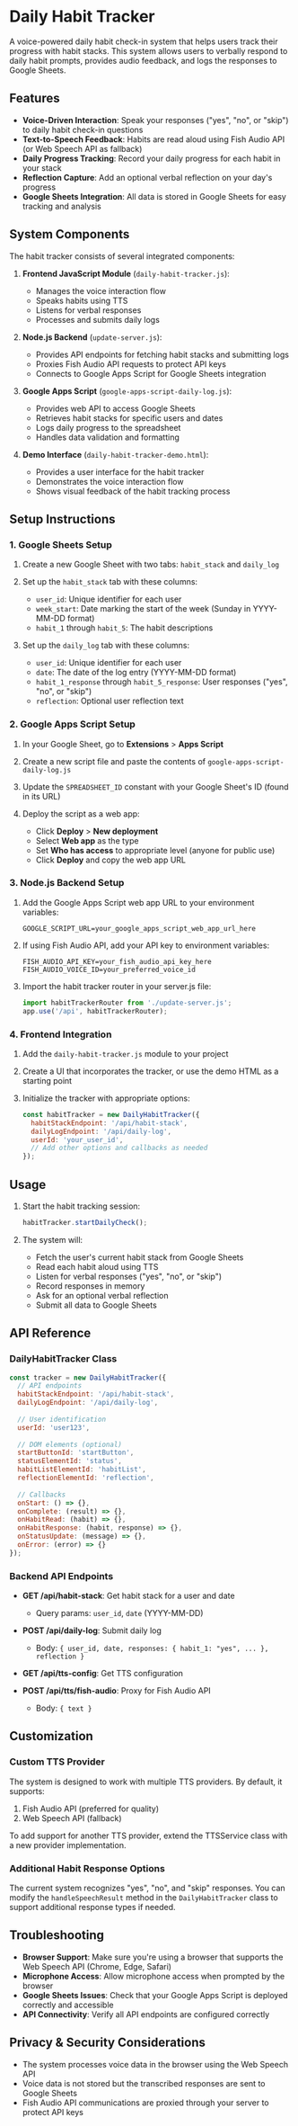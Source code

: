 # Daily Habit Tracker

A voice-powered daily habit check-in system that helps users track their progress with habit stacks. This system allows users to verbally respond to daily habit prompts, provides audio feedback, and logs the responses to Google Sheets.

## Features

- **Voice-Driven Interaction**: Speak your responses ("yes", "no", or "skip") to daily habit check-in questions
- **Text-to-Speech Feedback**: Habits are read aloud using Fish Audio API (or Web Speech API as fallback)
- **Daily Progress Tracking**: Record your daily progress for each habit in your stack
- **Reflection Capture**: Add an optional verbal reflection on your day's progress
- **Google Sheets Integration**: All data is stored in Google Sheets for easy tracking and analysis

## System Components

The habit tracker consists of several integrated components:

1. **Frontend JavaScript Module** (`daily-habit-tracker.js`):
   - Manages the voice interaction flow
   - Speaks habits using TTS
   - Listens for verbal responses
   - Processes and submits daily logs

2. **Node.js Backend** (`update-server.js`):
   - Provides API endpoints for fetching habit stacks and submitting logs
   - Proxies Fish Audio API requests to protect API keys
   - Connects to Google Apps Script for Google Sheets integration

3. **Google Apps Script** (`google-apps-script-daily-log.js`):
   - Provides web API to access Google Sheets
   - Retrieves habit stacks for specific users and dates
   - Logs daily progress to the spreadsheet
   - Handles data validation and formatting

4. **Demo Interface** (`daily-habit-tracker-demo.html`):
   - Provides a user interface for the habit tracker
   - Demonstrates the voice interaction flow
   - Shows visual feedback of the habit tracking process

## Setup Instructions

### 1. Google Sheets Setup

1. Create a new Google Sheet with two tabs: `habit_stack` and `daily_log`

2. Set up the `habit_stack` tab with these columns:
   - `user_id`: Unique identifier for each user
   - `week_start`: Date marking the start of the week (Sunday in YYYY-MM-DD format)
   - `habit_1` through `habit_5`: The habit descriptions

3. Set up the `daily_log` tab with these columns:
   - `user_id`: Unique identifier for each user
   - `date`: The date of the log entry (YYYY-MM-DD format)
   - `habit_1_response` through `habit_5_response`: User responses ("yes", "no", or "skip")
   - `reflection`: Optional user reflection text

### 2. Google Apps Script Setup

1. In your Google Sheet, go to **Extensions** > **Apps Script**

2. Create a new script file and paste the contents of `google-apps-script-daily-log.js`

3. Update the `SPREADSHEET_ID` constant with your Google Sheet's ID (found in its URL)

4. Deploy the script as a web app:
   - Click **Deploy** > **New deployment**
   - Select **Web app** as the type
   - Set **Who has access** to appropriate level (anyone for public use)
   - Click **Deploy** and copy the web app URL

### 3. Node.js Backend Setup

1. Add the Google Apps Script web app URL to your environment variables:
   ```
   GOOGLE_SCRIPT_URL=your_google_apps_script_web_app_url_here
   ```

2. If using Fish Audio API, add your API key to environment variables:
   ```
   FISH_AUDIO_API_KEY=your_fish_audio_api_key_here
   FISH_AUDIO_VOICE_ID=your_preferred_voice_id
   ```

3. Import the habit tracker router in your server.js file:
   ```javascript
   import habitTrackerRouter from './update-server.js';
   app.use('/api', habitTrackerRouter);
   ```

### 4. Frontend Integration

1. Add the `daily-habit-tracker.js` module to your project

2. Create a UI that incorporates the tracker, or use the demo HTML as a starting point

3. Initialize the tracker with appropriate options:
   ```javascript
   const habitTracker = new DailyHabitTracker({
     habitStackEndpoint: '/api/habit-stack',
     dailyLogEndpoint: '/api/daily-log',
     userId: 'your_user_id',
     // Add other options and callbacks as needed
   });
   ```

## Usage

1. Start the habit tracking session:
   ```javascript
   habitTracker.startDailyCheck();
   ```

2. The system will:
   - Fetch the user's current habit stack from Google Sheets
   - Read each habit aloud using TTS
   - Listen for verbal responses ("yes", "no", or "skip")
   - Record responses in memory
   - Ask for an optional verbal reflection
   - Submit all data to Google Sheets

## API Reference

### DailyHabitTracker Class

```javascript
const tracker = new DailyHabitTracker({
  // API endpoints
  habitStackEndpoint: '/api/habit-stack',
  dailyLogEndpoint: '/api/daily-log',
  
  // User identification
  userId: 'user123',
  
  // DOM elements (optional)
  startButtonId: 'startButton',
  statusElementId: 'status',
  habitListElementId: 'habitList',
  reflectionElementId: 'reflection',
  
  // Callbacks
  onStart: () => {},
  onComplete: (result) => {},
  onHabitRead: (habit) => {},
  onHabitResponse: (habit, response) => {},
  onStatusUpdate: (message) => {},
  onError: (error) => {}
});
```

### Backend API Endpoints

- **GET /api/habit-stack**: Get habit stack for a user and date
  - Query params: `user_id`, `date` (YYYY-MM-DD)
  
- **POST /api/daily-log**: Submit daily log
  - Body: `{ user_id, date, responses: { habit_1: "yes", ... }, reflection }`
  
- **GET /api/tts-config**: Get TTS configuration
  
- **POST /api/tts/fish-audio**: Proxy for Fish Audio API
  - Body: `{ text }`

## Customization

### Custom TTS Provider

The system is designed to work with multiple TTS providers. By default, it supports:

1. Fish Audio API (preferred for quality)
2. Web Speech API (fallback)

To add support for another TTS provider, extend the TTSService class with a new provider implementation.

### Additional Habit Response Options

The current system recognizes "yes", "no", and "skip" responses. You can modify the `handleSpeechResult` method in the `DailyHabitTracker` class to support additional response types if needed.

## Troubleshooting

- **Browser Support**: Make sure you're using a browser that supports the Web Speech API (Chrome, Edge, Safari)
- **Microphone Access**: Allow microphone access when prompted by the browser
- **Google Sheets Issues**: Check that your Google Apps Script is deployed correctly and accessible
- **API Connectivity**: Verify all API endpoints are configured correctly

## Privacy & Security Considerations

- The system processes voice data in the browser using the Web Speech API
- Voice data is not stored but the transcribed responses are sent to Google Sheets
- Fish Audio API communications are proxied through your server to protect API keys 